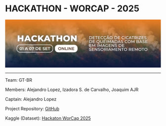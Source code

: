 # HACKATHON - WORCAP - 2025


![](https://github.com/IzadoraSC/hackathon_workcap_2025/blob/main/hackathon_2025.png)

---
Team: GT-BR

Members: Alejandro Lopez, Izadora S. de Carvalho, Joaquim AJR

Captain: Alejandro Lopez

Project Repository: [GitHub](https://github.com/IzadoraSC/hackathon_workcap_2025)

Kaggle (Dataset): [Hackaton WorCap 2025](https://www.kaggle.com/competitions/worcap-2025)
